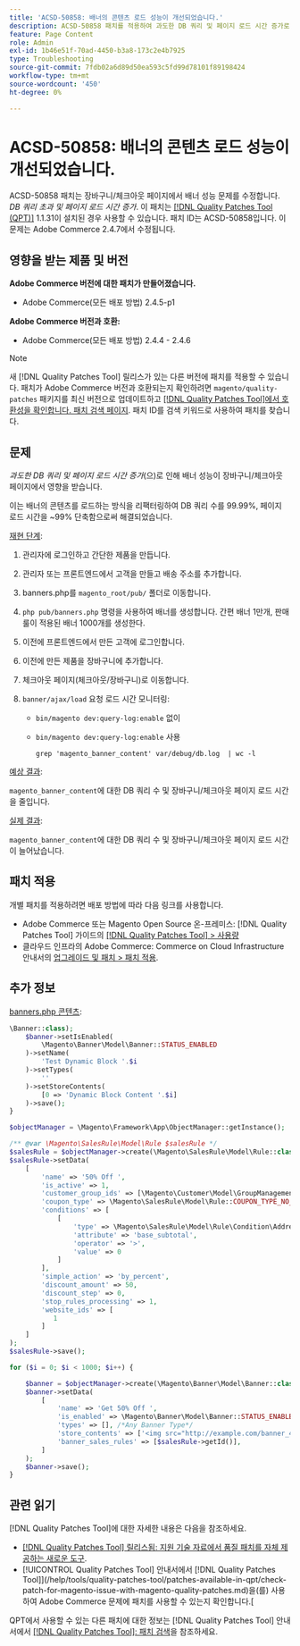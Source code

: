 ```yaml
---
title: 'ACSD-50858: 배너의 콘텐츠 로드 성능이 개선되었습니다.'
description: ACSD-50858 패치를 적용하여 과도한 DB 쿼리 및 페이지 로드 시간 증가로 인해 장바구니/체크아웃 페이지에서 배너 성능이 영향을 받는 Adobe Commerce 문제를 해결합니다.
feature: Page Content
role: Admin
exl-id: 1b46e51f-70ad-4450-b3a8-173c2e4b7925
type: Troubleshooting
source-git-commit: 7fdb02a6d89d50ea593c5fd99d78101f89198424
workflow-type: tm+mt
source-wordcount: '450'
ht-degree: 0%

---
```


# ACSD-50858: 배너의 콘텐츠 로드 성능이 개선되었습니다.

ACSD-50858 패치는 장바구니/체크아웃 페이지에서 배너 성능 문제를 수정합니다. *DB 쿼리 초과 및 페이지 로드 시간 증가*. 이 패치는 [[!DNL Quality Patches Tool (QPT)]](https://experienceleague.adobe.com/en/docs/commerce-operations/tools/quality-patches-tool/quality-patches-tool-to-self-serve-quality-patches) 1.1.31이 설치된 경우 사용할 수 있습니다. 패치 ID는 ACSD-50858입니다. 이 문제는 Adobe Commerce 2.4.7에서 수정됩니다.

## 영향을 받는 제품 및 버전

**Adobe Commerce 버전에 대한 패치가 만들어졌습니다.**

* Adobe Commerce(모든 배포 방법) 2.4.5-p1

**Adobe Commerce 버전과 호환:**

* Adobe Commerce(모든 배포 방법) 2.4.4 - 2.4.6

>[!NOTE]
>
>새 [!DNL Quality Patches Tool] 릴리스가 있는 다른 버전에 패치를 적용할 수 있습니다. 패치가 Adobe Commerce 버전과 호환되는지 확인하려면 `magento/quality-patches` 패키지를 최신 버전으로 업데이트하고 [[!DNL Quality Patches Tool]에서 호환성을 확인합니다. 패치 검색 페이지](https://experienceleague.adobe.com/tools/commerce-quality-patches/index.html). 패치 ID를 검색 키워드로 사용하여 패치를 찾습니다.

## 문제

*과도한 DB 쿼리 및 페이지 로드 시간 증가*(으)로 인해 배너 성능이 장바구니/체크아웃 페이지에서 영향을 받습니다.

이는 배너의 콘텐츠를 로드하는 방식을 리팩터링하여 DB 쿼리 수를 99.99%, 페이지 로드 시간을 ~99% 단축함으로써 해결되었습니다.

<u>재현 단계</u>:

1. 관리자에 로그인하고 간단한 제품을 만듭니다.
1. 관리자 또는 프론트엔드에서 고객을 만들고 배송 주소를 추가합니다.
1. banners.php를 `magento_root/pub/` 폴더로 이동합니다.
1. `php pub/banners.php` 명령을 사용하여 배너를 생성합니다. 간편 배너 1만개, 판매 룰이 적용된 배너 1000개를 생성한다.
1. 이전에 프론트엔드에서 만든 고객에 로그인합니다.
1. 이전에 만든 제품을 장바구니에 추가합니다.
1. 체크아웃 페이지(체크아웃/장바구니)로 이동합니다.
1. `banner/ajax/load` 요청 로드 시간 모니터링:

   * `bin/magento dev:query-log:enable` 없이
   * `bin/magento dev:query-log:enable` 사용

     ```
     grep 'magento_banner_content' var/debug/db.log  | wc -l
     ```

<u>예상 결과</u>:

`magento_banner_content`에 대한 DB 쿼리 수 및 장바구니/체크아웃 페이지 로드 시간을 줄입니다.

<u>실제 결과</u>:

`magento_banner_content`에 대한 DB 쿼리 수 및 장바구니/체크아웃 페이지 로드 시간이 늘어났습니다.

## 패치 적용

개별 패치를 적용하려면 배포 방법에 따라 다음 링크를 사용합니다.

* Adobe Commerce 또는 Magento Open Source 온-프레미스: [!DNL Quality Patches Tool] 가이드의 [[!DNL Quality Patches Tool] > 사용량](/help/tools/quality-patches-tool/usage.md)
* 클라우드 인프라의 Adobe Commerce: Commerce on Cloud Infrastructure 안내서의 [업그레이드 및 패치 > 패치 적용](https://experienceleague.adobe.com/docs/commerce-cloud-service/user-guide/develop/upgrade/apply-patches.html).

## 추가 정보

<u>banners.php 콘텐츠</u>:

```php
\Banner::class);
    $banner->setIsEnabled(
        \Magento\Banner\Model\Banner::STATUS_ENABLED
    )->setName(
        'Test Dynamic Block '.$i
    )->setTypes(
        ''
    )->setStoreContents(
        [0 => 'Dynamic Block Content '.$i]
    )->save();
}

$objectManager = \Magento\Framework\App\ObjectManager::getInstance();

/** @var \Magento\SalesRule\Model\Rule $salesRule */
$salesRule = $objectManager->create(\Magento\SalesRule\Model\Rule::class);
$salesRule->setData(
    [
        'name' => '50% Off ',
        'is_active' => 1,
        'customer_group_ids' => [\Magento\Customer\Model\GroupManagement::NOT_LOGGED_IN_ID],
        'coupon_type' => \Magento\SalesRule\Model\Rule::COUPON_TYPE_NO_COUPON,
        'conditions' => [
            [
                'type' => \Magento\SalesRule\Model\Rule\Condition\Address::class,
                'attribute' => 'base_subtotal',
                'operator' => '>',
                'value' => 0
            ]
        ],
        'simple_action' => 'by_percent',
        'discount_amount' => 50,
        'discount_step' => 0,
        'stop_rules_processing' => 1,
        'website_ids' => [
           1
        ]
    ]
);
$salesRule->save();

for ($i = 0; $i < 1000; $i++) {

    $banner = $objectManager->create(\Magento\Banner\Model\Banner::class);
    $banner->setData(
        [
            'name' => 'Get 50% Off ',
            'is_enabled' => \Magento\Banner\Model\Banner::STATUS_ENABLED,
            'types' => [], /*Any Banner Type*/
            'store_contents' => ['<img src="http://example.com/banner_40_percent_off.png" />'],
            'banner_sales_rules' => [$salesRule->getId()],
        ]
    );
    $banner->save();
}
```

## 관련 읽기

[!DNL Quality Patches Tool]에 대한 자세한 내용은 다음을 참조하세요.

* [[!DNL Quality Patches Tool] 릴리스됨: 지원 기술 자료에서 품질 패치를 자체 제공하는 새로운 도구](https://experienceleague.adobe.com/en/docs/commerce-operations/tools/quality-patches-tool/quality-patches-tool-to-self-serve-quality-patches).
* [!UICONTROL Quality Patches Tool] 안내서에서  [!DNL Quality Patches Tool]](/help/tools/quality-patches-tool/patches-available-in-qpt/check-patch-for-magento-issue-with-magento-quality-patches.md)을(를) 사용하여 Adobe Commerce 문제에 패치를 사용할 수 있는지 확인합니다.[


QPT에서 사용할 수 있는 다른 패치에 대한 정보는 [!DNL Quality Patches Tool] 안내서에서 [[!DNL Quality Patches Tool]: 패치 검색](https://experienceleague.adobe.com/tools/commerce-quality-patches/index.html)을 참조하세요.
